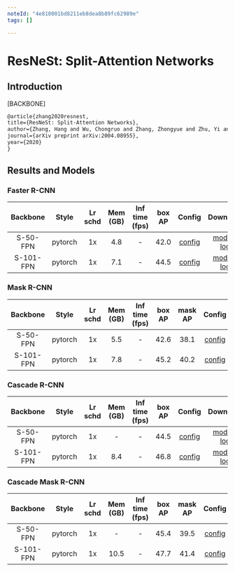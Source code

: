 ```yaml
---
noteId: "4e818001bd8211eb8dea8b89fc62989e"
tags: []

---
```


# ResNeSt: Split-Attention Networks

## Introduction

[BACKBONE]

```latex
@article{zhang2020resnest,
title={ResNeSt: Split-Attention Networks},
author={Zhang, Hang and Wu, Chongruo and Zhang, Zhongyue and Zhu, Yi and Zhang, Zhi and Lin, Haibin and Sun, Yue and He, Tong and Muller, Jonas and Manmatha, R. and Li, Mu and Smola, Alexander},
journal={arXiv preprint arXiv:2004.08955},
year={2020}
}
```

## Results and Models

### Faster R-CNN

|    Backbone     |  Style  | Lr schd | Mem (GB) | Inf time (fps) | box AP | Config | Download |
| :-------------: | :-----: | :-----: | :------: | :------------: | :----: | :------: | :--------: |
|S-50-FPN       | pytorch |   1x   |   4.8  |   -           | 42.0 |[config](https://github.com/open-mmlab/mmdetection/tree/master/configs/resnest/faster_rcnn_s50_fpn_syncbn-backbone+head_mstrain-range_1x_coco.py) | [model](http://download.openmmlab.com/mmdetection/v2.0/resnest/faster_rcnn_s50_fpn_syncbn-backbone%2Bhead_mstrain-range_1x_coco/faster_rcnn_s50_fpn_syncbn-backbone%2Bhead_mstrain-range_1x_coco_20200926_125502-20289c16.pth) &#124; [log](http://download.openmmlab.com/mmdetection/v2.0/resnest/faster_rcnn_s50_fpn_syncbn-backbone%2Bhead_mstrain-range_1x_coco/faster_rcnn_s50_fpn_syncbn-backbone%2Bhead_mstrain-range_1x_coco-20200926_125502.log.json) |
|S-101-FPN       | pytorch |   1x   |   7.1  |   -           | 44.5 |[config](https://github.com/open-mmlab/mmdetection/tree/master/configs/resnest/faster_rcnn_s101_fpn_syncbn-backbone+head_mstrain-range_1x_coco.py) | [model](http://download.openmmlab.com/mmdetection/v2.0/resnest/faster_rcnn_s101_fpn_syncbn-backbone%2Bhead_mstrain-range_1x_coco/faster_rcnn_s101_fpn_syncbn-backbone%2Bhead_mstrain-range_1x_coco_20201006_021058-421517f1.pth) &#124; [log](http://download.openmmlab.com/mmdetection/v2.0/resnest/faster_rcnn_s101_fpn_syncbn-backbone%2Bhead_mstrain-range_1x_coco/faster_rcnn_s101_fpn_syncbn-backbone%2Bhead_mstrain-range_1x_coco-20201006_021058.log.json) |

### Mask R-CNN

|    Backbone     |  Style  | Lr schd | Mem (GB) | Inf time (fps) | box AP | mask AP | Config | Download |
| :-------------: | :-----: | :-----: | :------: | :------------: | :----: | :-----: | :------: | :--------: |
|S-50-FPN       | pytorch |    1x   |   5.5  |      -         | 42.6 | 38.1 |[config](https://github.com/open-mmlab/mmdetection/tree/master/configs/resnest/mask_rcnn_s50_fpn_syncbn-backbone+head_mstrain_1x_coco.py) | [model](http://download.openmmlab.com/mmdetection/v2.0/resnest/mask_rcnn_s50_fpn_syncbn-backbone%2Bhead_mstrain_1x_coco/mask_rcnn_s50_fpn_syncbn-backbone%2Bhead_mstrain_1x_coco_20200926_125503-8a2c3d47.pth) &#124; [log](http://download.openmmlab.com/mmdetection/v2.0/resnest/mask_rcnn_s50_fpn_syncbn-backbone%2Bhead_mstrain_1x_coco/mask_rcnn_s50_fpn_syncbn-backbone%2Bhead_mstrain_1x_coco-20200926_125503.log.json) |
|S-101-FPN       | pytorch |    1x   |   7.8  |      -         | 45.2 | 40.2 |[config](https://github.com/open-mmlab/mmdetection/tree/master/configs/resnest/mask_rcnn_s101_fpn_syncbn-backbone+head_mstrain_1x_coco.py) | [model](http://download.openmmlab.com/mmdetection/v2.0/resnest/mask_rcnn_s101_fpn_syncbn-backbone%2Bhead_mstrain_1x_coco/mask_rcnn_s101_fpn_syncbn-backbone%2Bhead_mstrain_1x_coco_20201005_215831-af60cdf9.pth) &#124; [log](http://download.openmmlab.com/mmdetection/v2.0/resnest/mask_rcnn_s101_fpn_syncbn-backbone%2Bhead_mstrain_1x_coco/mask_rcnn_s101_fpn_syncbn-backbone%2Bhead_mstrain_1x_coco-20201005_215831.log.json) |

### Cascade R-CNN

|    Backbone     |  Style  | Lr schd | Mem (GB) | Inf time (fps) | box AP | Config | Download |
| :-------------: | :-----: | :-----: | :------: | :------------: | :----: | :------: | :--------: |
|S-50-FPN       | pytorch |   1x   |   -    |   -           |  44.5  |[config](https://github.com/open-mmlab/mmdetection/tree/master/configs/resnest/cascade_rcnn_s50_fpn_syncbn-backbone+head_mstrain-range_1x_coco.py) | [model](http://download.openmmlab.com/mmdetection/v2.0/resnest/cascade_rcnn_s50_fpn_syncbn-backbone%2Bhead_mstrain-range_1x_coco/cascade_rcnn_s50_fpn_syncbn-backbone%2Bhead_mstrain-range_1x_coco_20201122_213640-763cc7b5.pth) &#124; [log](http://download.openmmlab.com/mmdetection/v2.0/resnest/cascade_rcnn_s101_fpn_syncbn-backbone%2Bhead_mstrain-range_1x_coco/cascade_rcnn_s101_fpn_syncbn-backbone%2Bhead_mstrain-range_1x_coco-20201005_113242.log.json) |
|S-101-FPN       | pytorch |   1x   |   8.4  |   -           |  46.8  |[config](https://github.com/open-mmlab/mmdetection/tree/master/configs/resnest/cascade_rcnn_s101_fpn_syncbn-backbone+head_mstrain-range_1x_coco.py) | [model](http://download.openmmlab.com/mmdetection/v2.0/resnest/cascade_rcnn_s101_fpn_syncbn-backbone%2Bhead_mstrain-range_1x_coco/cascade_rcnn_s101_fpn_syncbn-backbone%2Bhead_mstrain-range_1x_coco_20201005_113242-b9459f8f.pth) &#124; [log](http://download.openmmlab.com/mmdetection/v2.0/resnest/cascade_rcnn_s50_fpn_syncbn-backbone%2Bhead_mstrain-range_1x_coco/cascade_rcnn_s50_fpn_syncbn-backbone%2Bhead_mstrain-range_1x_coco-20201122_213640.log.json) |

### Cascade Mask R-CNN

|    Backbone     |  Style  | Lr schd | Mem (GB) | Inf time (fps) | box AP | mask AP | Config | Download |
| :-------------: | :-----: | :-----: | :------: | :------------: | :----: | :-----: | :------: | :--------: |
|S-50-FPN       | pytorch |    1x   |   -    |      -         | 45.4 | 39.5 |[config](https://github.com/open-mmlab/mmdetection/tree/master/configs/resnest/cascade_mask_rcnn_s50_fpn_syncbn-backbone+head_mstrain_1x_coco.py) | [model](http://download.openmmlab.com/mmdetection/v2.0/resnest/cascade_mask_rcnn_s50_fpn_syncbn-backbone%2Bhead_mstrain_1x_coco/cascade_mask_rcnn_s50_fpn_syncbn-backbone%2Bhead_mstrain_1x_coco_20201122_104428-99eca4c7.pth) &#124; [log](http://download.openmmlab.com/mmdetection/v2.0/resnest/cascade_mask_rcnn_s50_fpn_syncbn-backbone%2Bhead_mstrain_1x_coco/cascade_mask_rcnn_s50_fpn_syncbn-backbone%2Bhead_mstrain_1x_coco-20201122_104428.log.json) |
|S-101-FPN       | pytorch |    1x   |  10.5  |      -         | 47.7 | 41.4 |[config](https://github.com/open-mmlab/mmdetection/tree/master/configs/resnest/cascade_mask_rcnn_s101_fpn_syncbn-backbone+head_mstrain_1x_coco.py) | [model](http://download.openmmlab.com/mmdetection/v2.0/resnest/cascade_mask_rcnn_s101_fpn_syncbn-backbone%2Bhead_mstrain_1x_coco/cascade_mask_rcnn_s101_fpn_syncbn-backbone%2Bhead_mstrain_1x_coco_20201005_113243-42607475.pth) &#124; [log](http://download.openmmlab.com/mmdetection/v2.0/resnest/cascade_mask_rcnn_s101_fpn_syncbn-backbone%2Bhead_mstrain_1x_coco/cascade_mask_rcnn_s101_fpn_syncbn-backbone%2Bhead_mstrain_1x_coco-20201005_113243.log.json) |
